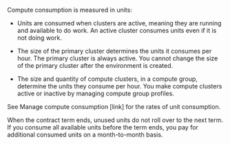 
Compute consumption is measured in units:

-   Units are consumed when clusters are active, meaning they are running and available to do work. An active cluster consumes units even if it is not doing work.

-   The size of the primary cluster determines the units it consumes per hour. The primary cluster is always active. You cannot change the size of the primary cluster after the environment is created.

-   The size and quantity of compute clusters, in a compute group, determine the units they consume per hour. You make compute clusters active or inactive by managing compute group profiles.


See Manage compute consumption [link] for the rates of unit consumption.

When the contract term ends, unused units do not roll over to the next term. If you consume all available units before the term ends, you pay for additional consumed units on a month-to-month basis.


